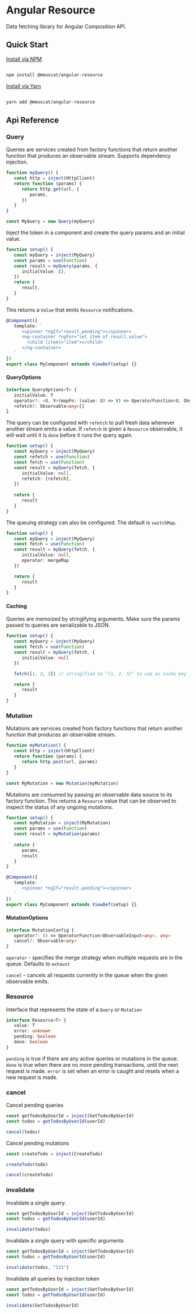 # Angular Resource

Data fetching library for Angular Composition API.

## Quick Start

[Install via NPM](https://www.npmjs.com/package/@mmuscat/angular-resource)

```bash

npm install @mmuscat/angular-resource

```

[Install via Yarn](https://yarnpkg.com/package/@mmuscat/angular-resource)

```bash

yarn add @mmuscat/angular-resource

```

## Api Reference

### Query

Queries are services created from factory functions that return another function that produces an observable stream.
Supports dependency injection.

```ts
function myQuery() {
   const http = inject(HttpClient)
   return function (params) {
      return http.get(url, {
         params,
      })
   }
}

const MyQuery = new Query(myQuery)
```

Inject the token in a component and create the query params and an initial value.

```ts
function setup() {
   const myQuery = inject(MyQuery)
   const params = use(Function)
   const result = myQuery(params, {
      initialValue: [],
   })
   return {
      result,
   }
}
```

This returns a `Value` that emits `Resource` notifications.

```ts
@Component({
   template: `
      <spinner *ngIf="result.pending"></spinner>
      <ng-container *ngFor="let item of result.value">
        <child [item]="item"></child>
      </ng-container>
   `
})
export class MyComponent extends ViewDef(setup) {}
```

#### QueryOptions

```ts
interface QueryOptions<T> {
   initialValue: T
   operator?: <U, V>(mapFn: (value: U) => V) => OperatorFunction<U, ObservedValueOf<V>>
   refetch?: Observable<any>[]
}
```

The query can be configured with `refetch` to pull fresh data whenever another stream emits a value. If `refetch` is given a `Resource` observable,
it will wait until it is `done` before it runs the query again.

```ts
function setup() {
   const myQuery = inject(MyQuery)
   const refetch = use(Function)
   const fetch = use(Function)
   const result = myQuery(fetch, {
      initialValue: null,
      refetch: [refetch],
   })
   
   return {
      result
   }
}
```

The queuing strategy can also be configured. The default is `switchMap`.

```ts
function setup() {
   const myQuery = inject(MyQuery)
   const fetch = use(Function)
   const result = myQuery(fetch, {
      initialValue: null,
      operator: mergeMap
   })

   return {
      result
   }
}
```

#### Caching

Queries are memoized by stringifying arguments. Make sure the params passed to queries
are serializable to JSON.

```ts
function setup() {
   const myQuery = inject(MyQuery)
   const fetch = use(Function)
   const result = myQuery(fetch, {
      initialValue: null
   })

   fetch([1, 2, 3]) // stringified to "[1, 2, 3]" to use as cache key

   return {
      result
   }
}
```

### Mutation

Mutations are services created from factory functions that return another function that produces an observable stream.

```ts
function myMutation() {
   const http = inject(HttpClient)
   return function (params) {
      return http.post(url, params)
   }
}

const MyMutation = new Mutation(myMutation)
```

Mutations are consumed by passing an observable data source to its factory function. This returns a `Resource` value
that can be observed to inspect the status of any ongoing mutations.

```ts
function setup() {
   const myMutation = inject(MyMutation)
   const params = use(Function)
   const result = myMutation(params)
   
   return {
      params,
      result
   }
}

@Component({
   template: `
      <spinner *ngIf="result.pending"></spinner>
   `
})
export class MyComponent extends ViewDef(setup) {}
```

#### MutationOptions

```ts
interface MutationConfig {
   operator?: () => OperatorFunction<ObservableInput<any>, any>
   cancel?: Observable<any>
}
```

`operator` - specifies the merge strategy when multiple requests are in the queue. Defaults to `exhaust`

`cancel` - cancels all requests currently in the queue when the given observable emits.

### Resource

Interface that represents the state of a `Query` or `Mutation`

```ts
interface Resource<T> {
   value: T
   error: unknown
   pending: boolean
   done: boolean
}
```

`pending` is true if there are any active queries or mutations in the queue. `done` is true when there are no more pending
transactions, until the next request is made. `error` is set when an error is caught and resets when a new request is made.

### cancel

Cancel pending queries

```ts
const getTodosByUserId = inject(GetTodosByUserId)
const todos = getTodosByUserId(userId)

cancel(todos)
```

Cancel pending mutations

```ts
const createTodo = inject(CreateTodo)

createTodo(todo)

cancel(createTodo)
```

### invalidate

Invalidate a single query.

```ts
const getTodosByUserId = inject(GetTodosByUserId)
const todos = getTodosByUserId(userId)

invalidate(todos)
```

Invalidate a single query with specific arguments

```ts
const getTodosByUserId = inject(GetTodosByUserId)
const todos = getTodosByUserId(userId)

invalidate(todos, "123")
```

Invalidate all queries by injection token

```ts
const getTodosByUserId = inject(GetTodosByUserId)
const todos = getTodosByUserId(userId)

invalidate(GetTodosByUserId)
```
